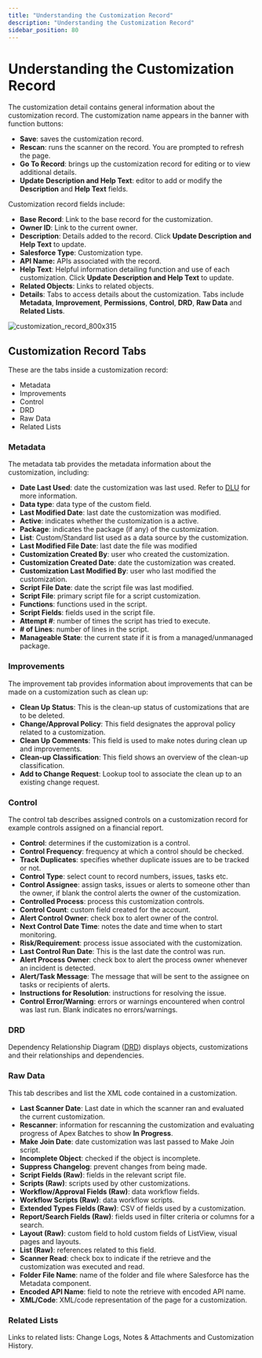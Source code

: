 ```yaml
---
title: "Understanding the Customization Record"
description: "Understanding the Customization Record"
sidebar_position: 80
---
```


# Understanding the Customization Record

The customization detail contains general information about the customization record. The
customization name appears in the banner with function buttons:

- **Save**: saves the customization record.
- **Rescan**: runs the scanner on the record. You are prompted to refresh the page.
- **Go To Record**: brings up the customization record for editing or to view additional details.
- **Update Description and Help Text**: editor to add or modify the **Description** and **Help
  Text** fields.

Customization record fields include:

- **Base Record**: Link to the base record for the customization.
- **Owner ID**: Link to the current owner.
- **Description**: Details added to the record. Click **Update Description and Help Text** to
  update.
- **Salesforce Type**: Customization type.
- **API Name:** APIs associated with the record.
- **Help Text**: Helpful information detailing function and use of each customization. Click
  **Update Description and Help Text** to update.
- **Related Objects**: Links to related objects.
- **Details**: Tabs to access details about the customization. Tabs include **Metadata**,
  **Improvement**, **Permissions**, **Control**, **DRD**, **Raw Data** and **Related Lists**.

![customization_record_800x315](/images/platgovsalesforceflashlight/customizations/customization_record_800x315.webp)

## Customization Record Tabs

These are the tabs inside a customization record:

- Metadata
- Improvements
- Control
- DRD
- Raw Data
- Related Lists

### Metadata

The metadata tab provides the metadata information about the customization, including:

- **Date Last Used**: date the customization was last used. Refer to
  [DLU](/docs/platgovsalesforceflashlight/cleanup/date_last_used.md) for more information.
- **Data type**: data type of the custom field.
- **Last Modified Date**: last date the customization was modified.
- **Active**: indicates whether the customization is a active.
- **Package**: indicates the package (if any) of the customization.
- **List**: Custom/Standard list used as a data source by the customization.
- **Last Modified File Date**: last date the file was modified
- **Customization Created By**: user who created the customization.
- **Customization Created Date**: date the customization was created.
- **Customization Last Modified By**: user who last modified the customization.
- **Script File Date**: date the script file was last modified.
- **Script File**: primary script file for a script customization.
- **Functions**: functions used in the script.
- **Script Fields**: fields used in the script file.
- **Attempt #**: number of times the script has tried to execute.
- **# of Lines**: number of lines in the script.
- **Manageable State**: the current state if it is from a managed/unmanaged package.

### Improvements

The improvement tab provides information about improvements that can be made on a customization such
as clean up:

- **Clean Up Status**: This is the clean-up status of customizations that are to be deleted.
- **Change/Approval Policy**: This field designates the approval policy related to a customization.
- **Clean Up Comments**: This field is used to make notes during clean up and improvements.
- **Clean-up Classification**: This field shows an overview of the clean-up classification.
- **Add to Change Request**: Lookup tool to associate the clean up to an existing change request.

### Control

The control tab describes assigned controls on a customization record for example controls assigned
on a financial report.

- **Control**: determines if the customization is a control.
- **Control Frequency**: frequency at which a control should be checked.
- **Track Duplicates**: specifies whether duplicate issues are to be tracked or not.
- **Control Type**: select count to record numbers, issues, tasks etc.
- **Control Assignee**: assign tasks, issues or alerts to someone other than the owner, if blank the
  control alerts the owner of the customization.
- **Controlled Process**: process this customization controls.
- **Control Count**: custom field created for the account.
- **Alert Control Owner**: check box to alert owner of the control.
- **Next Control Date Time**: notes the date and time when to start monitoring.
- **Risk/Requirement**: process issue associated with the customization.
- **Last Control Run Date**: This is the last date the control was run.
- **Alert Process Owner**: check box to alert the process owner whenever an incident is detected.
- **Alert/Task Message**: The message that will be sent to the assignee on tasks or recipients of
  alerts.
- **Instructions for Resolution**: instructions for resolving the issue.
- **Control Error/Warning**: errors or warnings encountered when control was last run. Blank
  indicates no errors/warnings.

### DRD

Dependency Relationship Diagram ([DRD](/docs/platgovsalesforceflashlight/tools/viewing_drd.md)) displays objects, customizations
and their relationships and dependencies.

### Raw Data

This tab describes and list the XML code contained in a customization.

- **Last Scanner Date**: Last date in which the scanner ran and evaluated the current customization.
- **Rescanner**: information for rescanning the customization and evaluating progress of Apex
  Batches to show **In Progress**.
- **Make Join Date**: date customization was last passed to Make Join script.
- **Incomplete Object**: checked if the object is incomplete.
- **Suppress Changelog**: prevent changes from being made.
- **Script Fields (Raw)**: fields in the relevant script file.
- **Scripts (Raw)**: scripts used by other customizations.
- **Workflow/Approval Fields (Raw)**: data workflow fields.
- **Workflow Scripts (Raw)**: data workflow scripts.
- **Extended Types Fields (Raw)**: CSV of fields used by a customization.
- **Report/Search Fields (Raw)**: fields used in filter criteria or columns for a search.
- **Layout (Raw)**: custom field to hold custom fields of ListView, visual pages and layouts.
- **List (Raw)**: references related to this field.
- **Scanner Read**: check box to indicate if the retrieve and the customization was executed and
  read.
- **Folder File Name**: name of the folder and file where Salesforce has the Metadata component.
- **Encoded API Name**: field to note the retrieve with encoded API name.
- **XML/Code**: XML/code representation of the page for a customization.

### Related Lists

Links to related lists: Change Logs, Notes & Attachments and Customization History.
